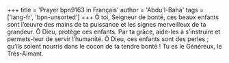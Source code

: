 +++
title = 'Prayer bpn9163 in Français'
author = 'Abdu'l-Bahá'
tags = ['lang-fr', 'bpn-unsorted']
+++
Ô toi, Seigneur de bonté, ces beaux enfants sont l’œuvre des mains de ta puissance et les signes merveilleux de ta grandeur. Ô Dieu, protège ces enfants. Par ta grâce, aide-les à s’instruire et permets-leur de servir l’humanité. Ô Dieu, ces enfants sont des perles ; qu’ils soient nourris dans le cocon de ta tendre bonté !
Tu es le Généreux, le Très-Aimant.
